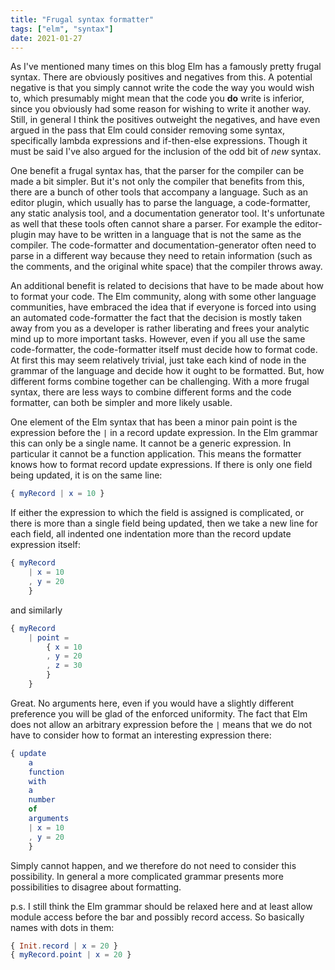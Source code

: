 ```yaml
---
title: "Frugal syntax formatter"
tags: ["elm", "syntax"]
date: 2021-01-27
---
```


As I've mentioned many times on this blog Elm has a famously pretty frugal syntax. There are obviously positives and negatives from this. A potential negative is that you simply cannot write the code the way you would wish to, which presumably might mean that the code you **do** write is inferior, since you obviously had some reason for wishing to write it another way. Still, in general I think the positives outweight the negatives, and have even argued in the pass that Elm could consider removing some syntax, specifically lambda expressions and if-then-else expressions. Though it must be said I've also argued for the inclusion of the odd bit of *new* syntax.

One benefit a frugal syntax has, that the parser for the compiler can be made a bit simpler. But it's not only the compiler that benefits from this, there are a bunch of other tools that accompany a language. Such as an editor plugin, which usually has to parse the language, a code-formatter, any static analysis tool, and a documentation generator tool. It's unfortunate as well that these tools often cannot share a parser. For example the editor-plugin may have to be written in a language that is not the same as the compiler. The code-formatter and documentation-generator often need to parse in a different way because they need to retain information (such as the comments, and the original white space) that the compiler throws away.

An additional benefit is related to decisions that have to be made about how to format your code. The Elm community, along with some other language communities, have embraced the idea that if everyone is forced into using an automated code-formatter the fact that the decision is mostly taken away from you as a developer is rather liberating and frees your analytic mind up to more important tasks. However, even if you all use the same code-formatter, the code-formatter itself must decide how to format code. At first this may seem relatively trivial, just take each kind of node in the grammar of the language and decide how it ought to be formatted. But, how different forms combine together can be challenging. With a more frugal syntax, there are less ways to combine different forms and the code formatter, can both be simpler and more likely usable.

One element of the Elm syntax that has been a minor pain point is the expression before the `|` in a record update expression. In the Elm grammar this can only be a single name. It cannot be a generic expression. In particular it cannot be a function application. This means the formatter knows how to format record update expressions. If there is only one field being updated, it is on the same line:

```elm
{ myRecord | x = 10 }
```

If either the expression to which the field is assigned is complicated, or there is more than a single field being updated, then we take a new line for each field, all indented one indentation more than the record update expression itself:


```elm
{ myRecord 
    | x = 10
    , y = 20
    }
```

and similarly


```elm
{ myRecord 
    | point = 
        { x = 10
        , y = 20
        , z = 30
        }
    }
```

Great. No arguments here, even if you would have a slightly different preference you will be glad of the enforced uniformity. The fact that Elm does not allow an arbitrary expression before the `|` means that we do not have to consider how to format an interesting expression there:

```elm
{ update
    a
    function
    with
    a
    number
    of
    arguments
    | x = 10
    , y = 20
    }
```

Simply cannot happen, and we therefore do not need to consider this possibility.  In general a more complicated grammar presents more possibilities to disagree about formatting.

p.s. I still think the Elm grammar should be relaxed here and at least allow module access before the bar and possibly record access. So basically names with dots in them:

```elm
{ Init.record | x = 20 }
{ myRecord.point | x = 20 }
```


